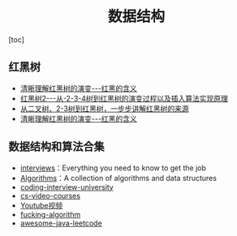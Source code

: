<h1 align="center">数据结构</h1>

[toc]

## 红黑树

* [清晰理解红黑树的演变---红黑的含义](https://www.cnblogs.com/tiancai/p/9072813.html)
* [红黑树2---从-2-3-4树到红黑树的演变过程以及插入算法实现原理](https://blog.csdn.net/u014106644/article/details/89742389)
* [从二叉树、2-3树到红黑树，一步步讲解红黑树的来源](https://www.cnblogs.com/JoZSM/p/11784163.html)
* [清晰理解红黑树的演变---红黑的含义](https://blog.csdn.net/wy0123/article/details/79319076)



## 数据结构和算法合集

* [interviews](https://github.com/kdn251/interviews)：Everything you need to know to get the job
* [Algorithms](https://github.com/williamfiset/Algorithms)：A collection of algorithms and data structures
* [coding-interview-university](https://github.com/jwasham/coding-interview-university)
* [cs-video-courses](https://github.com/Developer-Y/cs-video-courses)
* [Youtube视频](https://www.youtube.com/channel/UCKvwPt6BifPP54yzH99ff1g?view_as=subscriber)
* [fucking-algorithm](https://github.com/labuladong/fucking-algorithm)
* [awesome-java-leetcode](https://github.com/Blankj/awesome-java-leetcode)

